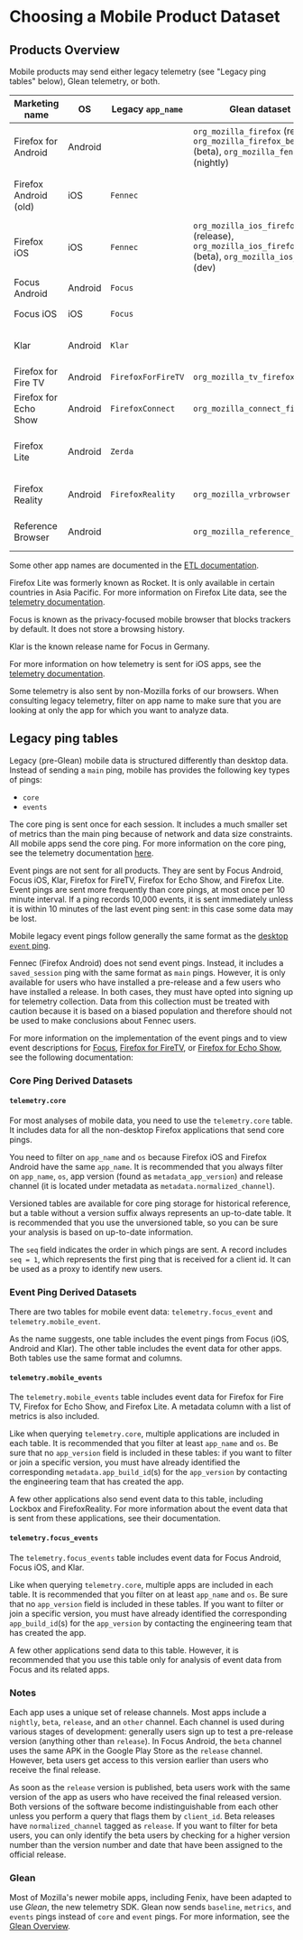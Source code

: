 # Choosing a Mobile Product Dataset

## Products Overview

Mobile products may send either legacy telemetry (see "Legacy ping tables" below), Glean telemetry, or both.

| Marketing name        | OS      | Legacy `app_name`  | Glean dataset                                                                                             | Notes                                  |
| --------------------- | ------- | ------------------ | --------------------------------------------------------------------------------------------------------- | -------------------------------------- |
| Firefox for Android   | Android |                    | `org_mozilla_firefox` (release), `org_mozilla_firefox_beta` (beta), `org_mozilla_fenix` (nightly)         | formerly Fenix; uses Glean (see below) |
| Firefox Android (old) | iOS     | `Fennec`           |                                                                                                           | End-of-life; replaced by above         |
| Firefox iOS           | iOS     | `Fennec`           | `org_mozilla_ios_firefox` (release), `org_mozilla_ios_firefoxbeta` (beta), `org_mozilla_ios_fennec` (dev) |                                        |
| Focus Android         | Android | `Focus`            |                                                                                                           | Privacy browser                        |
| Focus iOS             | iOS     | `Focus`            |                                                                                                           | Privacy browser                        |
| Klar                  | Android | `Klar`             |                                                                                                           | German Focus release                   |
| Firefox for Fire TV   | Android | `FirefoxForFireTV` | `org_mozilla_tv_firefox `                                                                                 |                                        |
| Firefox for Echo Show | Android | `FirefoxConnect`   | `org_mozilla_connect_firefox`                                                                             |                                        |
| Firefox Lite          | Android | `Zerda`            |                                                                                                           | Formerly Rocket (See below)            |
| Firefox Reality       | Android | `FirefoxReality`   | `org_mozilla_vrbrowser`                                                                                   | Headset VR browser                     |
| Reference Browser     | Android |                    | `org_mozilla_reference_browser`                                                                           | GeckoView integration testbed          |

Some other app names are documented in the [ETL documentation](https://mozilla.github.io/bigquery-etl/mozfun/norm.html#product_info-udf).

Firefox Lite was formerly known as Rocket. It is only available in certain countries in Asia Pacific. For more information on Firefox Lite data, see the [telemetry documentation][fxlite].

Focus is known as the privacy-focused mobile browser that blocks trackers by default. It does not store a browsing history.

Klar is the known release name for Focus in Germany.

For more information on how telemetry is sent for iOS apps, see the [telemetry documentation][ios].

Some telemetry is also sent by non-Mozilla forks of our browsers.
When consulting legacy telemetry, filter on app name to make sure that you are looking at only the app for which you want to analyze data.

[fxlite]: https://github.com/mozilla-tw/FirefoxLite/blob/master/docs/telemetry.md
[ios]: https://github.com/mozilla-mobile/telemetry-ios

## Legacy ping tables

Legacy (pre-Glean) mobile data is structured differently than desktop data. Instead of sending a `main` ping, mobile has provides the following key types of pings:

- `core`
- `events`

The core ping is sent once for each session. It includes a much smaller set of
metrics than the main ping because of network and data size constraints. All mobile apps send the core ping. For more information on the core ping, see the telemetry documentation [here][core_ping].

Event pings are not sent for all products. They are sent by Focus Android, Focus iOS, Klar, Firefox for FireTV, Firefox for Echo Show, and Firefox Lite.
Event pings are sent more frequently than core pings, at most once per 10 minute interval.
If a ping records 10,000 events, it is sent immediately unless it is within 10 minutes of the last event ping sent: in this case some data may be lost.

Mobile legacy event pings follow generally the same format as the [desktop `event` ping][event_ping].

Fennec (Firefox Android) does not send event pings. Instead, it includes a
`saved_session` ping with the same format as `main` pings. However, it is only
available for users who have installed a pre-release and a few users who have installed a release. In both cases, they must have opted into signing up for telemetry collection.
Data from this collection must be treated with caution because it is based on a biased
population and therefore should not be used to make conclusions about Fennec users.

For more information on the implementation of the event pings and to view event
descriptions for [Focus], [Firefox for FireTV], or [Firefox for Echo Show], see the following documentation:

[core_ping]: https://firefox-source-docs.mozilla.org/toolkit/components/telemetry/obsolete/core-ping.html
[event_ping]: https://firefox-source-docs.mozilla.org/toolkit/components/telemetry/telemetry/data/event-ping.html
[focus]: https://github.com/mozilla-mobile/focus-android/blob/master/docs/Telemetry.md
[firefox for firetv]: https://github.com/mozilla-mobile/firefox-tv/blob/master/docs/telemetry.md
[firefox for echo show]: https://github.com/mozilla-mobile/firefox-echo-show/blob/master/docs/telemetry.md

### Core Ping Derived Datasets

#### `telemetry.core`

For most analyses of mobile data, you need to use the `telemetry.core` table. It includes data for all the non-desktop Firefox applications that send core pings.

You need to filter on `app_name` and `os` because Firefox iOS and Firefox Android
have the same `app_name`. It is recommended that you always filter on `app_name`, `os`, app version (found as `metadata_app_version`) and release channel (it is located under metadata as `metadata.normalized_channel`).

Versioned tables are available for core ping storage for historical reference, but a table without a version suffix always represents an up-to-date table. It is recommended that you use the unversioned table, so you can be sure your analysis is based on up-to-date information.

The `seq` field indicates the order in which pings are sent. A record includes `seq = 1`, which represents the first ping that is received for a client id. It can be used as a proxy to identify new users.

### Event Ping Derived Datasets

There are two tables for mobile event data: `telemetry.focus_event` and `telemetry.mobile_event`.

As the name suggests, one table includes the event pings from Focus (iOS, Android
and Klar). The other table includes the event data for other apps. Both tables use the same format and columns.

#### `telemetry.mobile_events`

The `telemetry.mobile_events` table includes event data for Firefox for Fire TV, Firefox for Echo Show, and Firefox Lite. A metadata column with a list of metrics is also included.

Like when querying `telemetry.core`, multiple applications are included in each table. It is recommended that you filter at least `app_name` and `os`. Be sure that no `app_version` field is included in these tables: if you want to filter or join a specific version, you must have already identified the corresponding `metadata.app_build_id`(s) for the `app_version` by contacting the engineering team that has created the app.

A few other applications also send event data to this table, including Lockbox and FirefoxReality. For more information about the event data that is sent from these applications, see their documentation.

#### `telemetry.focus_events`

The `telemetry.focus_events` table includes event data for Focus Android, Focus iOS, and Klar.

Like when querying `telemetry.core`, multiple apps are included in each table. It is recommended that you filter on at least `app_name` and `os`. Be sure that no `app_version` field is included in these tables. If you want to filter or join a specific version, you must have already identified the corresponding `app_build_id`(s) for the `app_version` by contacting the engineering team that has created the app.

A few other applications send data to this table. However, it is recommended that you use
this table only for analysis of event data from Focus and its related apps.

### Notes

Each app uses a unique set of release channels. Most apps include a `nightly`, `beta`, `release`, and an `other` channel. Each channel is used during various stages of development: generally users sign up to test a pre-release version (anything other than `release`). In Focus Android, the `beta` channel uses the same APK in the Google Play Store as the `release` channel. However, beta users get access to this version earlier than users who receive the final release.

As soon as the `release` version is published, beta users work with the same version
of the app as users who have received the final released version. Both versions of the software become indistinguishable from each other unless you perform a query that flags them by `client_id`. Beta releases have `normalized_channel` tagged as `release`. If you want to filter for beta users, you can only identify the beta users by checking for a higher version number than the version number and date that have been assigned to the official release.

### Glean

Most of Mozilla's newer mobile apps, including Fenix, have been adapted to use _Glean_, the new telemetry SDK. Glean now sends `baseline`, `metrics`, and `events` pings instead of `core` and `event` pings. For more information, see the [Glean Overview](./glean/glean.md).
